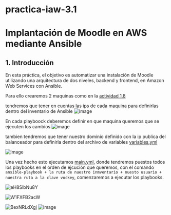 # practica-iaw-3.1
# Implantación de Moodle en AWS mediante Ansible

## 1. Introducción
En esta práctica, el objetivo es automatizar una instalación de Moodle utilizando una arquitectura de dos niveles, backend y frontend, en Amazon Web Services con Ansible.


Para ello crearemos 2 maquinas como en la [actividad 1.8](https://github.com/marinaferb92/practica-iaw-1.8.git) 

tendremos que tener en cuentas las ips de cada maquina para definirlas dentro del inventario de Ansible
![image](https://github.com/user-attachments/assets/7f0b6377-b681-4831-ad89-05fbb89689c8)

En cada playboock deberemos definir en que maquina queremos que se ejecuten los cambios 
![image](https://github.com/user-attachments/assets/f198a39c-48ba-483f-88c1-71ee0386820d)


tambien tendremos que tener nuestro dominio definido con la ip publica del balanceador para definirla dentro del archivo de variables [variables.yml](moodle/vars/variables.yml)

![image](https://github.com/user-attachments/assets/e95afabb-ac0c-47b5-b4b8-1bcd06debc12)

Una vez hecho esto ejecutamos [main.yml](moodle/main.yml), donde tendremos puestos todos los playbooks en el orden de ejcución que queremos, con el comando `ansible-playbook + la ruta de nuestro inmventario + nuesto usuario + nuestra ruta a la clave vockey`, comenzaremos a ejecutar los playbooks.

![eH8SlbNu8Y](https://github.com/user-attachments/assets/793e42f9-e037-43dd-b156-7ff9f86ee49f)


![W1FXFB2acW](https://github.com/user-attachments/assets/94076bb0-377c-4338-854e-cb42540748f8)

![BexNRLdXgj](https://github.com/user-attachments/assets/6f2dc546-6fc7-4144-9747-239f646f1d42)
![image](https://github.com/user-attachments/assets/a18a5eca-06fd-47dd-af82-49eeb00a1678)
